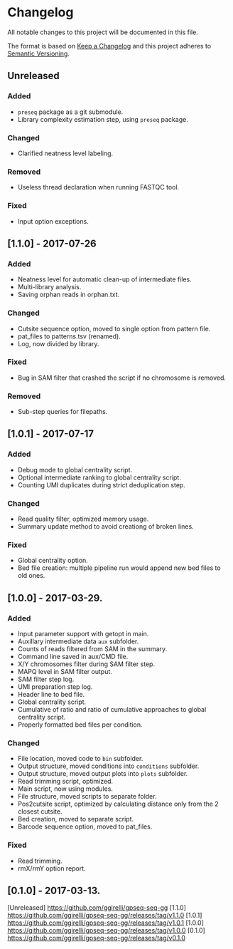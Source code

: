# Changelog
All notable changes to this project will be documented in this file.

The format is based on [Keep a Changelog](http://keepachangelog.com/en/1.0.0/)
and this project adheres to [Semantic Versioning](http://semver.org/spec/v2.0.0.html).



## Unreleased
### Added
- `preseq` package as a git submodule.
- Library complexity estimation step, using `preseq` package.

### Changed
- Clarified neatness level labeling.

### Removed
- Useless thread declaration when running FASTQC tool.

### Fixed
- Input option exceptions.



## [1.1.0] - 2017-07-26
### Added
- Neatness level for automatic clean-up of intermediate files.
- Multi-library analysis.
- Saving orphan reads in orphan.txt.

### Changed
- Cutsite sequence option, moved to single option from pattern file.
- pat_files to patterns.tsv (renamed).
- Log, now divided by library.

### Fixed
- Bug in SAM filter that crashed the script if no chromosome is removed.

### Removed
- Sub-step queries for filepaths.



## [1.0.1] - 2017-07-17
### Added
- Debug mode to global centrality script.
- Optional intermediate ranking to global centrality script.
- Counting UMI duplicates during strict deduplication step.

### Changed
- Read quality filter, optimized memory usage.
- Summary update method to avoid creationg of broken lines.

### Fixed
- Global centrality option.
- Bed file creation: multiple pipeline run would append new bed files to old ones.



## [1.0.0] - 2017-03-29.
### Added
- Input parameter support with getopt in main.
- Auxillary intermediate data `aux` subfolder.
- Counts of reads filtered from SAM in the summary.
- Command line saved in aux/CMD file.
- X/Y chromosomes filter during SAM filter step.
- MAPQ level in SAM filter output.
- SAM filter step log.
- UMI preparation step log.
- Header line to bed file.
- Global centrality script.
- Cumulative of ratio and ratio of cumulative approaches to global centrality script.
- Properly formatted bed files per condition.

### Changed
- File location, moved code to `bin` subfolder.
- Output structure, moved conditions into `conditions` subfolder.
- Output structure, moved output plots into `plots` subfolder.
- Read trimming script, optimized.
- Main script, now using modules.
- File structure, moved scripts to separate folder.
- Pos2cutsite script, optimized by calculating distance only from the 2 closest cutsite.
- Bed creation, moved to separate script.
- Barcode sequence option, moved to pat_files.

### Fixed
- Read trimming.
- rmX/rmY option report.



## [0.1.0] - 2017-03-13.



[Unreleased] https://github.com/ggirelli/gpseq-seq-gg
[1.1.0] https://github.com/ggirelli/gpseq-seq-gg/releases/tag/v1.1.0
[1.0.1] https://github.com/ggirelli/gpseq-seq-gg/releases/tag/v1.0.1
[1.0.0] https://github.com/ggirelli/gpseq-seq-gg/releases/tag/v1.0.0
[0.1.0] https://github.com/ggirelli/gpseq-seq-gg/releases/tag/v0.1.0
